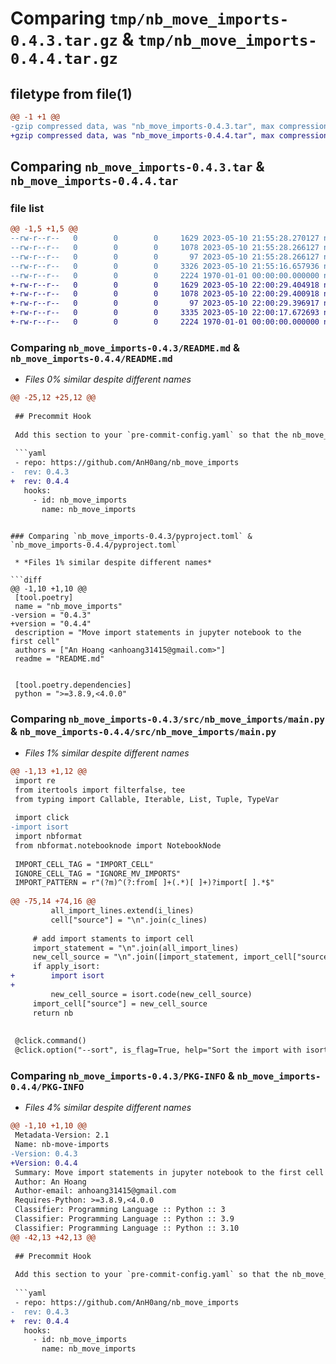 # Comparing `tmp/nb_move_imports-0.4.3.tar.gz` & `tmp/nb_move_imports-0.4.4.tar.gz`

## filetype from file(1)

```diff
@@ -1 +1 @@
-gzip compressed data, was "nb_move_imports-0.4.3.tar", max compression
+gzip compressed data, was "nb_move_imports-0.4.4.tar", max compression
```

## Comparing `nb_move_imports-0.4.3.tar` & `nb_move_imports-0.4.4.tar`

### file list

```diff
@@ -1,5 +1,5 @@
--rw-r--r--   0        0        0     1629 2023-05-10 21:55:28.270127 nb_move_imports-0.4.3/README.md
--rw-r--r--   0        0        0     1078 2023-05-10 21:55:28.266127 nb_move_imports-0.4.3/pyproject.toml
--rw-r--r--   0        0        0       97 2023-05-10 21:55:28.266127 nb_move_imports-0.4.3/src/nb_move_imports/__init__.py
--rw-r--r--   0        0        0     3326 2023-05-10 21:55:16.657936 nb_move_imports-0.4.3/src/nb_move_imports/main.py
--rw-r--r--   0        0        0     2224 1970-01-01 00:00:00.000000 nb_move_imports-0.4.3/PKG-INFO
+-rw-r--r--   0        0        0     1629 2023-05-10 22:00:29.404918 nb_move_imports-0.4.4/README.md
+-rw-r--r--   0        0        0     1078 2023-05-10 22:00:29.400918 nb_move_imports-0.4.4/pyproject.toml
+-rw-r--r--   0        0        0       97 2023-05-10 22:00:29.396917 nb_move_imports-0.4.4/src/nb_move_imports/__init__.py
+-rw-r--r--   0        0        0     3335 2023-05-10 22:00:17.672693 nb_move_imports-0.4.4/src/nb_move_imports/main.py
+-rw-r--r--   0        0        0     2224 1970-01-01 00:00:00.000000 nb_move_imports-0.4.4/PKG-INFO
```

### Comparing `nb_move_imports-0.4.3/README.md` & `nb_move_imports-0.4.4/README.md`

 * *Files 0% similar despite different names*

```diff
@@ -25,12 +25,12 @@
 
 ## Precommit Hook
 
 Add this section to your `pre-commit-config.yaml` so that the nb_move_imports script is executed before each commit with pre-commit.
 
 ```yaml
 - repo: https://github.com/AnH0ang/nb_move_imports
-  rev: 0.4.3
+  rev: 0.4.4
   hooks:
     - id: nb_move_imports
       name: nb_move_imports
 ```
```

### Comparing `nb_move_imports-0.4.3/pyproject.toml` & `nb_move_imports-0.4.4/pyproject.toml`

 * *Files 1% similar despite different names*

```diff
@@ -1,10 +1,10 @@
 [tool.poetry]
 name = "nb_move_imports"
-version = "0.4.3"
+version = "0.4.4"
 description = "Move import statements in jupyter notebook to the first cell"
 authors = ["An Hoang <anhoang31415@gmail.com>"]
 readme = "README.md"
 
 
 [tool.poetry.dependencies]
 python = ">=3.8.9,<4.0.0"
```

### Comparing `nb_move_imports-0.4.3/src/nb_move_imports/main.py` & `nb_move_imports-0.4.4/src/nb_move_imports/main.py`

 * *Files 1% similar despite different names*

```diff
@@ -1,13 +1,12 @@
 import re
 from itertools import filterfalse, tee
 from typing import Callable, Iterable, List, Tuple, TypeVar
 
 import click
-import isort
 import nbformat
 from nbformat.notebooknode import NotebookNode
 
 IMPORT_CELL_TAG = "IMPORT_CELL"
 IGNORE_CELL_TAG = "IGNORE_MV_IMPORTS"
 IMPORT_PATTERN = r"(?m)^(?:from[ ]+(.*)[ ]+)?import[ ].*$"
 
@@ -75,14 +74,16 @@
         all_import_lines.extend(i_lines)
         cell["source"] = "\n".join(c_lines)
 
     # add import staments to import cell
     import_statement = "\n".join(all_import_lines)
     new_cell_source = "\n".join([import_statement, import_cell["source"]])
     if apply_isort:
+        import isort
+
         new_cell_source = isort.code(new_cell_source)
     import_cell["source"] = new_cell_source
     return nb
 
 
 @click.command()
 @click.option("--sort", is_flag=True, help="Sort the import with isort")
```

### Comparing `nb_move_imports-0.4.3/PKG-INFO` & `nb_move_imports-0.4.4/PKG-INFO`

 * *Files 4% similar despite different names*

```diff
@@ -1,10 +1,10 @@
 Metadata-Version: 2.1
 Name: nb-move-imports
-Version: 0.4.3
+Version: 0.4.4
 Summary: Move import statements in jupyter notebook to the first cell
 Author: An Hoang
 Author-email: anhoang31415@gmail.com
 Requires-Python: >=3.8.9,<4.0.0
 Classifier: Programming Language :: Python :: 3
 Classifier: Programming Language :: Python :: 3.9
 Classifier: Programming Language :: Python :: 3.10
@@ -42,13 +42,13 @@
 
 ## Precommit Hook
 
 Add this section to your `pre-commit-config.yaml` so that the nb_move_imports script is executed before each commit with pre-commit.
 
 ```yaml
 - repo: https://github.com/AnH0ang/nb_move_imports
-  rev: 0.4.3
+  rev: 0.4.4
   hooks:
     - id: nb_move_imports
       name: nb_move_imports
 ```
```

